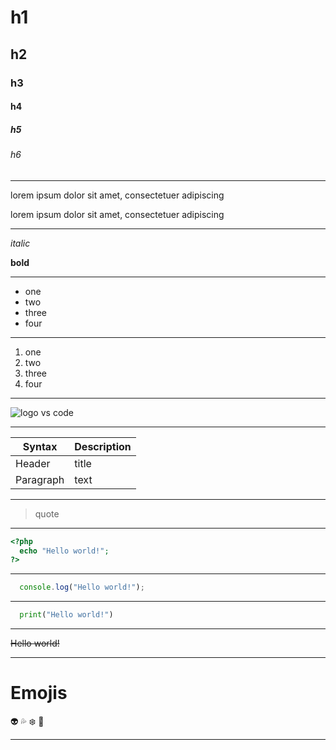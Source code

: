 <!-- HEADINGS -->
# h1
## h2
### h3
#### h4
##### h5
###### h6
___
<!-- PARAGRAPHS -->
lorem ipsum dolor sit amet, consectetuer adipiscing

lorem ipsum dolor sit amet, consectetuer adipiscing
___
<!-- ITALIC AND BOLD -->
*italic*

**bold**
___
<!-- UL -->
* one
* two
* three
* four
___
<!-- OL -->
1. one
2. two
3. three
4. four
___
<!-- IMAGE -->
![logo vs code](https://user-images.githubusercontent.com/806104/86617231-8ff0e300-bf7c-11ea-89ef-10866483c511.png "logo vscode")
___
<!-- TABLE -->
|Syntax|Description|
|------|-----------|
|Header|title|
|Paragraph|text|
___
<!-- QUOTE -->
> quote
___
<!-- CODE -->
```php
<?php
  echo "Hello world!";
?>
```
___
```javascript
  console.log("Hello world!");
```
___
```python
  print("Hello world!")
```
___
<!-- STRIKE TEXT -->
~~Hello world!~~
___
# Emojis
<!-- EMOJIS -->
<!-- https://gist.github.com/rxaviers/7360908 -->
:alien: :sweat_drops: :snowflake: :hamster:
___

